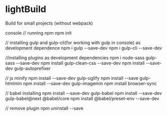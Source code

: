 # lightBuild
Build for small projects (without webpack)

console
// running npm
npm init

// installing gulp and gulp-cli(for working with gulp in console) as development dependence
npm i gulp --save-dev
npm i gulp-cli --save-dev

//installing plugins as development dependencies
npm i node-sass gulp-sass --save-dev
npm install gulp-clean-css --save-dev
npm install --save-dev gulp-autoprefixer

// js minify
npm install --save-dev gulp-uglify
npm install --save gulp-htmlmin
npm install --save-dev gulp-imagemin
npm install browser-sync

// babel installing
npm install --save-dev gulp-babel
npm install --save-dev gulp-babel@next @babel/core
npm install @babel/preset-env --save-dev


// remove plugin 
npm uninstall <package-name> --save

